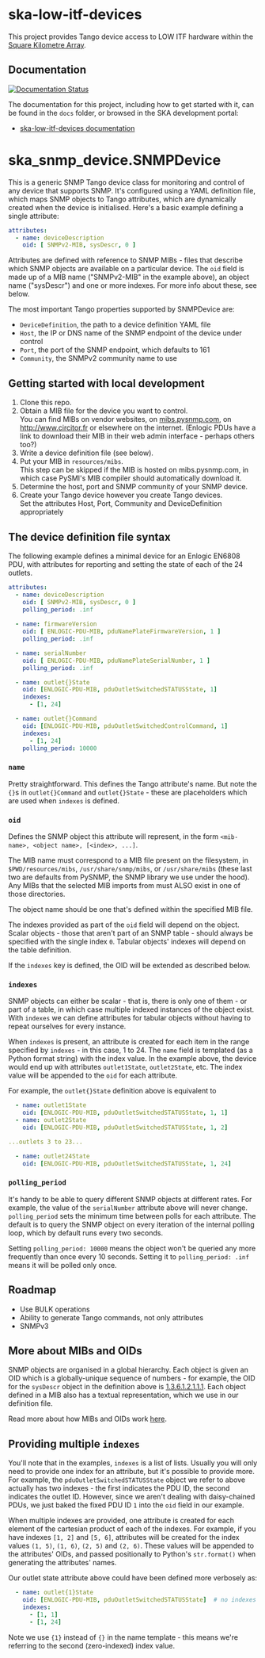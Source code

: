 # ska-low-itf-devices

This project provides Tango device access to LOW ITF hardware
within the [Square Kilometre Array](https://skatelescope.org/).

Documentation
-------------

[![Documentation Status](https://readthedocs.org/projects/ska-telescope-ska-low-itf-devices/badge/?version=latest)](https://developer.skao.int/projects/ska-low-itf-devices/en/latest/?badge=latest)

The documentation for this project, including how to get started with it, can be found in the `docs` folder, or browsed in the SKA development portal:

* [ska-low-itf-devices documentation](https://developer.skatelescope.org/projects/ska-low-itf-devices/en/latest/index.html "SKA Developer Portal: ska-low-itf-devices documentation")

# ska_snmp_device.SNMPDevice

This is a generic SNMP Tango device class for monitoring and control of any
device that supports SNMP. It's configured using a YAML definition file, which
maps SNMP objects to Tango attributes, which are dynamically created when the
device is initialised. Here's a basic example defining a single attribute:

```yaml
attributes:
  - name: deviceDescription
    oid: [ SNMPv2-MIB, sysDescr, 0 ]
```

Attributes are defined with reference to SNMP MIBs - files that describe which
SNMP objects are available on a particular device. The `oid` field is made up
of a MIB name ("SNMPv2-MIB" in the example above), an object name ("sysDescr")
and one or more indexes. For more info about these, see below.

The most important Tango properties supported by SNMPDevice are:
* `DeviceDefinition`, the path to a device definition YAML file
* `Host`, the IP or DNS name of the SNMP endpoint of the device under control
* `Port`, the port of the SNMP endpoint, which defaults to 161
* `Community`, the SNMPv2 community name to use

## Getting started with local development

1. Clone this repo.
2. Obtain a MIB file for the device you want to control.  
   You can find MIBs on vendor websites, on
   [mibs.pysnmp.com](https://github.com/lextudio/mibs.pysnmp.com/tree/master/asn1),
   on http://www.circitor.fr or elsewhere on the internet. (Enlogic PDUs have a
   link to download their MIB in their web admin interface - perhaps others too?)
3. Write a device definition file (see below).
4. Put your MIB in `resources/mibs`.  
   This step can be skipped if the MIB is hosted on mibs.pysnmp.com, in which case
   PySMI's MIB compiler should automatically download it.
4. Determine the host, port and SNMP community of your SNMP device.
5. Create your Tango device however you create Tango devices.  
   Set the attributes Host, Port, Community and DeviceDefinition appropriately

## The device definition file syntax

The following example defines a minimal device for an Enlogic EN6808 PDU,
with attributes for reporting and setting the state of each of the 24 outlets.

```yaml
attributes:
  - name: deviceDescription
    oid: [ SNMPv2-MIB, sysDescr, 0 ]
    polling_period: .inf
    
  - name: firmwareVersion
    oid: [ ENLOGIC-PDU-MIB, pduNamePlateFirmwareVersion, 1 ]
    polling_period: .inf

  - name: serialNumber
    oid: [ ENLOGIC-PDU-MIB, pduNamePlateSerialNumber, 1 ]
    polling_period: .inf

  - name: outlet{}State
    oid: [ENLOGIC-PDU-MIB, pduOutletSwitchedSTATUSState, 1]
    indexes:
      - [1, 24]

  - name: outlet{}Command
    oid: [ENLOGIC-PDU-MIB, pduOutletSwitchedControlCommand, 1]
    indexes:
      - [1, 24]
    polling_period: 10000
```

### `name`

Pretty straightforward. This defines the Tango attribute's name. But note the
`{}`s in `outlet{}Command` and `outlet{}State` - these are placeholders which
are used when `indexes` is defined.

### `oid`

Defines the SNMP object this attribute will represent, in the form
`<mib-name>, <object name>, [<index>, ...]`.

The MIB name must correspond to a MIB file present on the filesystem, in
`$PWD/resources/mibs`, `/usr/share/snmp/mibs`, or `/usr/share/mibs` (these
last two are defaults from PySNMP, the SNMP library we use under the hood).
Any MIBs that the selected MIB imports from must ALSO exist in one of those
directories.

The object name should be one that's defined within the specified MIB file.

The indexes provided as part of the `oid` field will depend on the object.
Scalar objects - those that aren't part of an SNMP table - should always be
specified with the single index `0`. Tabular objects' indexes will depend on
the table definition.

If the `indexes` key is defined, the OID will be extended as described below.

### `indexes`

SNMP objects can either be scalar - that is, there is only one of them - or
part of a table, in which case multiple indexed instances of the object exist.
With `indexes` we can define attributes for tabular objects without having to
repeat ourselves for every instance.

When `indexes` is present, an attribute is created for each item in the range
specified by `indexes` - in this case, 1 to 24. The `name` field is templated
(as a Python format string) with the index value. In the example above, the
device would end up with attributes `outlet1State`, `outlet2State`, etc. The
index value will be appended to the `oid` for each attribute.

For example, the `outlet{}State` definition above is equivalent to

```yaml
  - name: outlet1State
    oid: [ENLOGIC-PDU-MIB, pduOutletSwitchedSTATUSState, 1, 1]
  - name: outlet2State
    oid: [ENLOGIC-PDU-MIB, pduOutletSwitchedSTATUSState, 1, 2]

...outlets 3 to 23...

  - name: outlet24State
    oid: [ENLOGIC-PDU-MIB, pduOutletSwitchedSTATUSState, 1, 24]
```


### `polling_period`

It's handy to be able to query different SNMP objects at different rates. For
example, the value of the `serialNumber` attribute above will never change.
`polling_period` sets the minimum time between polls for each attribute. The
default is to query the SNMP object on every iteration of the internal polling
loop, which by default runs every two seconds.

Setting `polling_period: 10000` means the object won't be queried any more
frequently than once every 10 seconds. Setting it to `polling_period: .inf`
means it will be polled only once.

## Roadmap
* Use BULK operations
* Ability to generate Tango commands, not only attributes
* SNMPv3

## More about MIBs and OIDs

SNMP objects are organised in a global hierarchy. Each object is given an OID
which is a globally-unique sequence of numbers - for example, the OID for the
`sysDescr` object in the definition above is
[1.3.6.1.2.1.1.1](https://oidref.com/1.3.6.1.2.1.1.1). Each object defined in
a MIB also has a textual representation, which we use in our definition file.

Read more about how MIBs and OIDs work [here](https://kb.paessler.com/en/topic/653-how-do-snmp-mibs-and-oids-work).

## Providing multiple `indexes`

You'll note that in the examples, `indexes` is a list of lists. Usually you
will only need to provide one index for an attribute, but it's possible to
provide more. For example, the `pduOutletSwitchedSTATUSState` object we refer
to above actually has two indexes - the first indicates the PDU ID, the second
indicates the outlet ID. However, since we aren't dealing with daisy-chained
PDUs, we just baked the fixed PDU ID `1` into the `oid` field in our example.

When multiple indexes are provided, one attribute is created for each element
of the cartesian product of each of the indexes. For example, if you have
indexes `[1, 2]` and `[5, 6]`, attributes will be created for the index values
`(1, 5)`, `(1, 6)`, `(2, 5)` and `(2, 6)`. These values will be appended to
the attributes' OIDs, and passed positionally to Python's `str.format()` when
generating the attributes' names.

Our outlet state attribute above could have been defined more verbosely as:
```yaml
  - name: outlet{1}State
    oid: [ENLOGIC-PDU-MIB, pduOutletSwitchedSTATUSState]  # no indexes here!
    indexes:
      - [1, 1]
      - [1, 24]
```
Note we use `{1}` instead of `{}` in the name template - this means we're
referring to the second (zero-indexed) index value.
